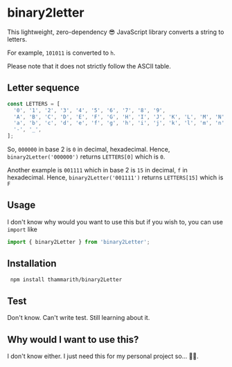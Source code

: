 # binary2letter

This lightweight, zero-dependency 😎 JavaScript library converts a string to letters.

For example, `101011` is converted to `h`.

Please note that it does not strictly follow the ASCII table.

## Letter sequence

```javascript
const LETTERS = [
  '0', '1', '2', '3', '4', '5', '6', '7', '8', '9',
  'A', 'B', 'C', 'D', 'E', 'F', 'G', 'H', 'I', 'J', 'K', 'L', 'M', 'N', 'O', 'P', 'Q', 'R', 'S', 'T', 'U', 'V', 'W', 'X', 'Y', 'Z',
  'a', 'b', 'c', 'd', 'e', 'f', 'g', 'h', 'i', 'j', 'k', 'l', 'm', 'n', 'o', 'p', 'q', 'r', 's', 't', 'u', 'v', 'w', 'x', 'y', 'z',
  '-', '_',
];
```

So, `000000` in base 2 is `0` in decimal, hexadecimal. Hence, `binary2Letter('000000')` returns `LETTERS[0]` which is `0`.

Another example is `001111` which in base 2 is `15` in decimal, `f` in hexadecimal. Hence, `binary2Letter('001111')` returns `LETTERS[15]` which is `F`

## Usage

I don't know why would you want to use this but if you wish to, you can use `import` like

```javascript
import { binary2Letter } from 'binary2Letter';
```

## Installation

```bash
 npm install thammarith/binary2Letter
 ```

## Test

Don't know. Can't write test. Still learning about it.

## Why would I want to use this?

I don't know either. I just need this for my personal project so... 🤷‍♂️.
